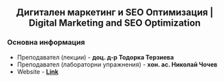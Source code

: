 <h2 align="center">Дигитален маркетинг и SEO Оптимизация | <br>Digital Marketing and SEO Optimization</h2>

### Основна информация
* Преподавател (лекции) - **доц. д-р Тодорка Терзиева**
* Преподавател (лабораторни упражнения) - **хон. ас. Николай Чочев**
* Website - [**Link**](https://chochev.eu/seo/)
